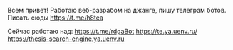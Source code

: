Всем привет! Работаю веб-разрабом на джанге, пишу телеграм ботов. Писать сюды https://t.me/h8tea

Сейчас работаю над:
https://t.me/rdgaBot
https://te.ya.uenv.ru/
https://thesis-search-engine.ya.uenv.ru
